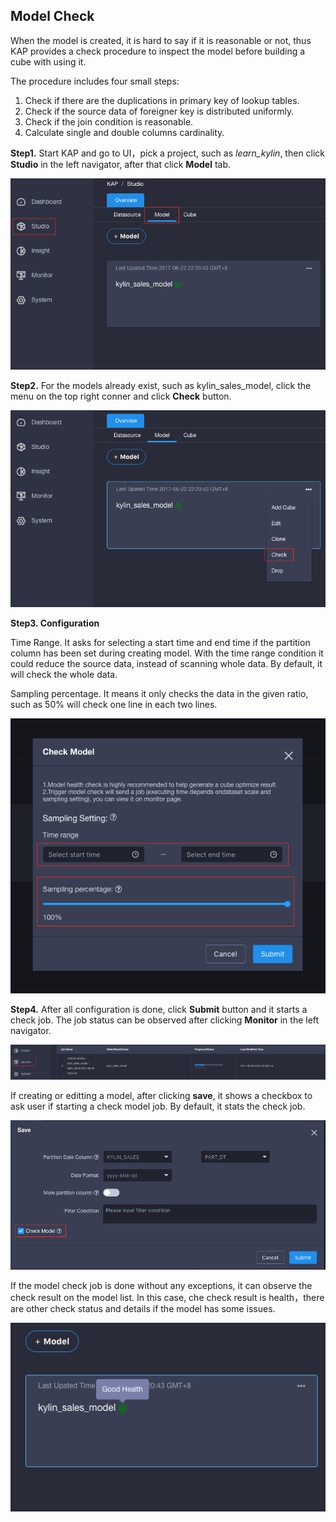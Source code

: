 ## Model Check

When the model is created, it is hard to say if it is reasonable or not, thus KAP provides a check procedure to inspect the model before building a cube with using it.

The procedure includes four small steps:

1. Check if there are the duplications in primary key of lookup tables.
2. Check if the source data of foreigner key is distributed uniformly.
3. Check if the join condition is reasonable.
4. Calculate single and double columns cardinality.

**Step1.** Start KAP and go to UI，pick a project, such as *learn_kylin*,  then click **Studio** in the left navigator, after that click **Model** tab.

![](images/24_model_diagnose_1.png)

**Step2.** For the models already exist, such as kylin_sales_model, click the menu on the top right conner and click **Check** button.

![](images/24_model_diagnose_2.png)

**Step3. Configuration**

Time Range. It asks for selecting a start time and end time if the partition column has been set during creating model. With the time range condition it could reduce the source data, instead of scanning whole data. By default, it will check the whole data.

Sampling percentage. It means it only checks the data in the given ratio, such as 50% will check one line in each two lines.

![](images/24_model_diagnose_3.png)

**Step4.** After all configuration is done, click **Submit** button and it starts a check job. The job status can be observed after clicking **Monitor** in the left navigator.

![](images/24_model_diagnose_4.png)

If creating or editting a model, after clicking **save**, it shows a checkbox to ask user if starting a check model job. By default, it stats the check job.

![](images/24_model_diagnose_5.png)

If the model check job is done without any exceptions, it can observe the check result on the model list. In this case, che check result is health，there are other check status and details if the model has some issues.

![](images/24_model_diagnose_6.png)